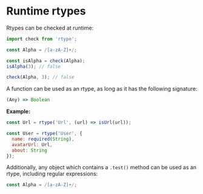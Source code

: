 # Runtime rtypes

Rtypes can be checked at runtime:

```js
import check from 'rtype';

const Alpha = /[a-zA-Z]+/;

const isAlpha = check(Alpha);
isAlpha(3); // false

check(Alpha, 3); // false
```

A function can be used as an rtype, as long as it has the following signature:

```js
(Any) => Boolean
```

**Example:**

```js
const Url = rtype('Url', (url) => isUrl(url));

const User = rtype('User', {
  name: required(String),
  avatarUrl: Url,
  about: String
});
```

Additionally, any object which contains a `.test()` method can be used as an rtype, including regular expressions:

```js
const Alpha = /[a-zA-Z]+/;
```
